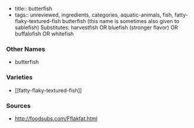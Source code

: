 - title:: butterfish
- tags:: unreviewed, ingredients, categories, aquatic-animals, fish, fatty-flaky-textured-fish
butterfish (this name is sometimes also given to sablefish) Substitutes: harvestfish OR bluefish (stronger flavor) OR buffalofish OR whitefish

### Other Names

* butterfish

### Varieties

* [[fatty-flaky-textured-fish]]

### Sources
* http://foodsubs.com/Fflakfat.html
